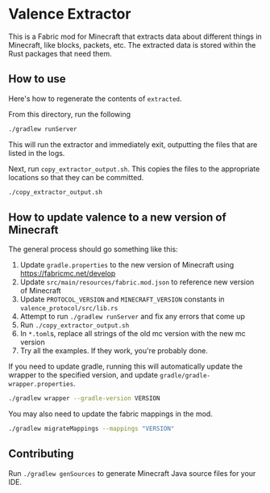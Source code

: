 # Valence Extractor

This is a Fabric mod for Minecraft that extracts data about different things in Minecraft, like blocks, packets, etc. The extracted data is stored within the Rust packages that need them.

## How to use

Here's how to regenerate the contents of `extracted`.

From this directory, run the following

```sh
./gradlew runServer
```

This will run the extractor and immediately exit, outputting the files that are listed in the logs.

Next, run `copy_extractor_output.sh`. This copies the files to the appropriate locations so that they can be committed.

```sh
./copy_extractor_output.sh
```

## How to update valence to a new version of Minecraft

The general process should go something like this:
1. Update `gradle.properties` to the new version of Minecraft using https://fabricmc.net/develop
2. Update `src/main/resources/fabric.mod.json` to reference new version of Minecraft
3. Update `PROTOCOL_VERSION` and `MINECRAFT_VERSION` constants in `valence_protocol/src/lib.rs`
4. Attempt to run `./gradlew runServer` and fix any errors that come up
5. Run `./copy_extractor_output.sh`
6. In `*.toml`s, replace all strings of the old mc version with the new mc version
7. Try all the examples. If they work, you're probably done.


If you need to update gradle, running this will automatically update the wrapper to the specified version, and update `gradle/gradle-wrapper.properties`.
```sh
./gradlew wrapper --gradle-version VERSION
```

You may also need to update the fabric mappings in the mod.
```sh
./gradlew migrateMappings --mappings "VERSION"
```

## Contributing

Run `./gradlew genSources` to generate Minecraft Java source files for your IDE.
